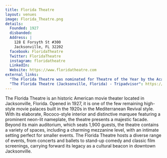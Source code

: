 ```yaml
---
title: Florida Theatre
layout: venues
image: Florida_Theatre.png
details:
  Founded: 1927
  disbanded:
  Address: |
    128 E Forsyth St #300
    Jacksonville, FL 32202
  facebook: FloridaTheatre
  Twitter: FloridaTheatre
  instagram: floridatheatre
  LinkedIn: 
  Website: https://www.floridatheatre.com
external_links:
  "The Florida Theatre was nominated for Theatre of the Year by the Academy of Country Music": https://news.yahoo.com/florida-theatre-nominated-theatre-academy-175258165.html
  "The Florida Theatre (Jacksonville, Florida) - Tripadvisor": https://www.tripadvisor.com/Attraction_Review-g60805-d2561226-Reviews-The_Florida_Theatre-Jacksonville_Florida.html
---
```

The Florida Theatre is an historic American movie theater located in Jacksonville, Florida. Opened in 1927, it is one of the few remaining high-style movie palaces built in the 1920s in the Mediterranean Revival style. With its elaborate, Rococo-style interior and distinctive marquee featuring a prominent neon-lit nameplate, the theatre presents a majestic facade. Beyond its main auditorium, which seats 1,900 guests, the theatre contains a variety of spaces, including a charming mezzanine level, with an intimate setting perfect for smaller events. The Florida Theatre hosts a diverse range of events, from concerts and ballets to stand-up comedy and classic film screenings, carrying forward its legacy as a cultural beacon in downtown Jacksonville.